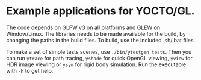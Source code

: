 # Example applications for YOCTO/GL.

The code depends on GLFW v3 on all platforms and GLEW on Window/Linux. The
libraries needs to be made available for the build, by changing the paths in the build files. To build, use the included .sh/.bat files.

To make a set of simple tests scenes, use `./bin/ytestgen tests`.
Then you can run `ytrace` for path tracing, `yshade` for quick OpenGL viewing,
`yview` for HDR image viewing or `ysym` for rigid body simulation. 
Run the executable with `-h` to get help.
